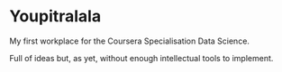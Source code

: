 # Youpitralala
My first workplace for the Coursera Specialisation Data Science.

Full of ideas but, as yet, without enough intellectual tools to implement.
